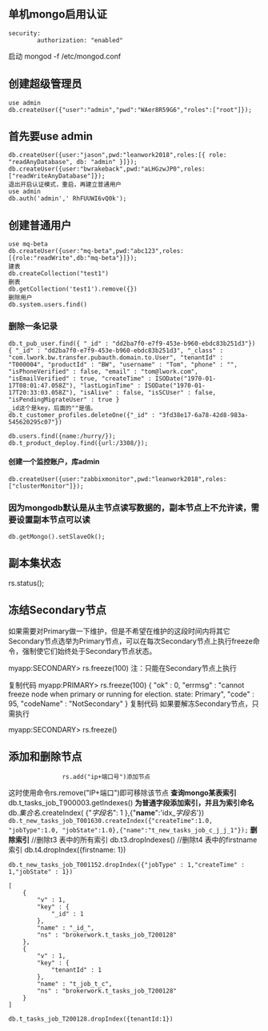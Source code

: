 ## **单机mongo启用认证**
```
security:
		authorization: "enabled"
```
启动
mongod -f /etc/mongod.conf

##  **创建超级管理员**
```
use admin
db.createUser({"user":"admin","pwd":"WAer8R59G6","roles":["root"]});
```
## **首先要use admin**
```
db.createUser({user:"jason",pwd:"leanwork2018",roles:[{ role: "readAnyDatabase", db: "admin" }]});
db.createUser({user:"bwrakeback",pwd:"aLHGzwJP0",roles:["readWriteAnyDatabase"]});
退出开启认证模式，重启，再建立普通用户
use admin
db.auth('admin',' RhFUUWI6vQ0k');
```
##  **创建普通用户**
```
use mq-beta
db.createUser({user:"mq-beta",pwd:"abc123",roles:[{role:"readWrite",db:"mq-beta"}]});
建表
db.createCollection("test1")
删表
db.getCollection('test1').remove({})
删除用户
db.system.users.find()
```
### **删除一条记录**
```
db.t_pub_user.find({ "_id" : "dd2ba7f0-e7f9-453e-b960-ebdc83b251d3"})
{ "_id" : "dd2ba7f0-e7f9-453e-b960-ebdc83b251d3", "_class" : "com.lwork.bw.transfer.pubauth.domain.to.User", "tenantId" : "T000004", "productId" : "BW", "username" : "Tom", "phone" : "", "isPhoneVerified" : false, "email" : "tom@lwork.com", "isEmailVerified" : true, "createTime" : ISODate("1970-01-17T08:01:47.058Z"), "lastLoginTime" : ISODate("1970-01-17T20:33:03.058Z"), "isAlive" : false, "isSCUser" : false, "isPendingMigrateUser" : true }
_id这个是key，后面的""是值。
db.t_customer_profiles.deleteOne({"_id" : "3fd38e17-6a78-42d8-983a-545620295c07"})

db.users.find({name:/hurry/});
db.t_product_deploy.find({url:/3308/});
```
#### **创建一个监控账户，库admin**
```
db.createUser({user:"zabbixmonitor",pwd:"leanwork2018",roles:["clusterMonitor"]});
```
### **因为mongodb默认是从主节点读写数据的，副本节点上不允许读，需要设置副本节点可以读**
`db.getMongo().setSlaveOk();`

**副本集状态**
-----
rs.status();

**冻结Secondary节点**
-------------

如果需要对Primary做一下维护，但是不希望在维护的这段时间内将其它Secondary节点选举为Primary节点，可以在每次Secondary节点上执行freeze命令，强制使它们始终处于Secondary节点状态。

myapp:SECONDARY> rs.freeze(100)
注：只能在Secondary节点上执行

复制代码
myapp:PRIMARY> rs.freeze(100)
{
	"ok" : 0,
	"errmsg" : "cannot freeze node when primary or running for election. state: Primary",
	"code" : 95,
	"codeName" : "NotSecondary"
}
复制代码
如果要解冻Secondary节点，只需执行

myapp:SECONDARY> rs.freeze()

添加和删除节点
-------
				   rs.add("ip+端口号")添加节点
这时使用命令rs.remove("IP+端口")即可移除该节点
**查询mongo某表索引**
db.t_tasks_job_T900003.getIndexes()
**为普通字段添加索引，并且为索引命名**
db.*集合名*.createIndex( {"*字段名*": 1 },{"**name**":'idx_*字段名*'})
`db.t_new_tasks_job_T001630.createIndex({"createTime":1.0, "jobType":1.0, "jobState":1.0},{"name":"t_new_tasks_job_c_j_j_1"});`
**删除索引**
//删除t3 表中的所有索引
db.t3.dropIndexes()
//删除t4 表中的firstname 索引
db.t4.dropIndex({firstname: 1})

`db.t_new_tasks_job_T001152.dropIndex({"jobType" : 1,"createTime" : 1,"jobState" : 1})`
```
[
	{
		"v" : 1,
		"key" : {
			"_id" : 1
		},
		"name" : "_id_",
		"ns" : "brokerwork.t_tasks_job_T200128"
	},
	{
		"v" : 1,
		"key" : {
			"tenantId" : 1
		},
		"name" : "t_job_t_c",
		"ns" : "brokerwork.t_tasks_job_T200128"
	}
]
```
```
db.t_tasks_job_T200128.dropIndex({tenantId:1})
```

